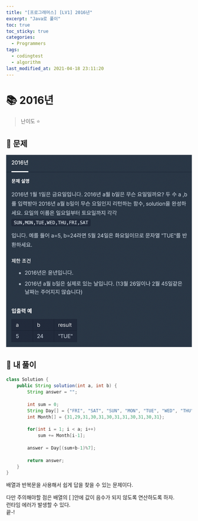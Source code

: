 ```yaml
---
title: "[프로그래머스] [LV1] 2016년"
excerpt: "Java로 풀이"
toc: true
toc_sticky: true
categories:
  - Programmers
tags:
  - codingtest
  - algorithm
last_modified_at: 2021-04-18 23:11:20
---
```


# 📚 2016년
  
>난이도 ⭐️
  
## 📖 문제  
  
![이미지](/assets/images/Programmers/Lv1/2.png)
  
## 📝 내 풀이  
  
```java
class Solution {
    public String solution(int a, int b) {
        String answer = "";
        
        int sum = 0;
        String Day[] = {"FRI", "SAT", "SUN", "MON", "TUE", "WED", "THU"};
        int Month[] = {31,29,31,30,31,30,31,31,30,31,30,31};
        
        for(int i = 1; i < a; i++)
            sum += Month[i-1];
        
        answer = Day[(sum+b-1)%7];
        
        return answer;
    }
}
```

배열과 반복문을 사용해서 쉽게 답을 찾을 수 있는 문제이다.  
  
다만 주의해야할 점은 배열의 [ ]안에 값이 음수가 되지 않도록 연산하도록 하자.  
런타임 에러가 발생할 수 있다.  
끝-!